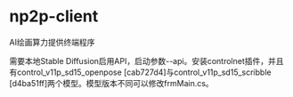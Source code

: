 # np2p-client
AI绘画算力提供终端程序

需要本地Stable Diffusion启用API，启动参数--api。安装controlnet插件，并且有control_v11p_sd15_openpose [cab727d4]与control_v11p_sd15_scribble [d4ba51ff]两个模型。模型版本不同可以修改frmMain.cs。
